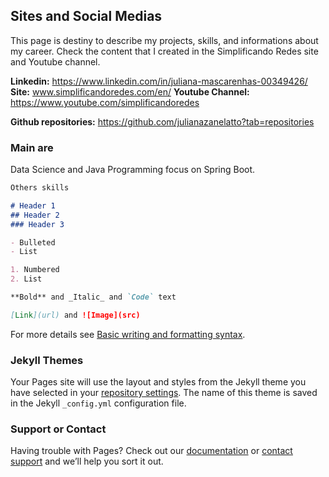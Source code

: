 ## Sites and Social Medias

This page is destiny to describe my projects, skills, and informations about my career. Check the content that I created in the Simplificando Redes site and Youtube channel.

**Linkedin:** https://www.linkedin.com/in/juliana-mascarenhas-00349426/
**Site:** www.simplificandoredes.com/en/
**Youtube Channel:** https://www.youtube.com/simplificandoredes

**Github repositories:** https://github.com/julianazanelatto?tab=repositories


### Main are

Data Science and Java Programming focus on Spring Boot.

```markdown
Others skills

# Header 1
## Header 2
### Header 3

- Bulleted
- List

1. Numbered
2. List

**Bold** and _Italic_ and `Code` text

[Link](url) and ![Image](src)
```

For more details see [Basic writing and formatting syntax](https://docs.github.com/en/github/writing-on-github/getting-started-with-writing-and-formatting-on-github/basic-writing-and-formatting-syntax).

### Jekyll Themes

Your Pages site will use the layout and styles from the Jekyll theme you have selected in your [repository settings](https://github.com/julianazanelatto/julianazanelatto.github.io/settings/pages). The name of this theme is saved in the Jekyll `_config.yml` configuration file.

### Support or Contact

Having trouble with Pages? Check out our [documentation](https://docs.github.com/categories/github-pages-basics/) or [contact support](https://support.github.com/contact) and we’ll help you sort it out.
